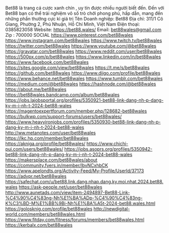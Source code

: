 Bet88 là trang cá cược xanh chín , uy tín được nhiều người biết đến. Đến với Bet88 bạn có thể trải nghiệm vô số trò chới phong phú, hấp dẫn, mang đến những phần thưởng cực kì giá trị
Tên Doanh nghiệp: Bet88
Địa chỉ: 311/1 Cô Giang, Phường 2, Phú Nhuận, Hồ Chí Minh, Việt Nam
Điện thoại: 0385823058
Website: https://bet88.wales/ 
Email: bet88wales@gmail.com
Zip : 700000
SOCIAL 
https://www.pinterest.com/bet88wales
https://www.instagram.com/bet88wales
https://www.twitch.tv/bet88wales
https://twitter.com/bet88wales
https://www.youtube.com/@bet88wales
https://gravatar.com/bet88wales
https://www.reddit.com/user/bet88wales
https://500px.com/p/bet88wales
https://www.linkedin.com/in/bet88wales
https://www.facebook.com/bet88wales
https://sites.google.com/view/bet88wales
https://t.me/s/bet88wales
https://github.com/bet88wales
https://www.diigo.com/profile/bet88wales
https://www.behance.net/bet88wales
https://www.tumblr.com/bet88wales
https://medium.com/@bet88wales
https://hashnode.com/@bet88wales
https://about.me/bet88wales
https://bet88wales.bandcamp.com/album/bet88wales
https://jobs.lajobsportal.org/profiles/5350921-bet88-link-dang-nh-p-dang-ky-m-i-nh-t-2024-bet88-wales
https://magentoexpertforum.com/member.php/128682-bet88wales
https://bulkwp.com/support-forums/users/bet88wales/
https://www.heavyironjobs.com/profiles/5350930-bet88-link-dang-nh-p-dang-ky-m-i-nh-t-2024-bet88-wales
http://ww.metanotes.com/user/bet88wales
https://lkc.hp.com/member/bet88wales
https://akniga.org/profile/bet88wales/
https://www.chichi-pui.com/users/bet88wales/
https://jobs.asoprs.org/profiles/5350942-bet88-link-dang-nh-p-dang-ky-m-i-nh-t-2024-bet88-wales
https://makersplace.com/bet88wales/about
https://community.fyers.in/member/lbvNCxhbCK
https://www.apelondts.org/Activity-Feed/My-Profile/UserId/37173
https://advpr.net/bet88wales
https://safechat.com/u/bet88.link.dang.nhap.dang.ky.moi.nhat.2024.bet88.wales
https://ask-people.net/user/bet88wales
http://www.aunetads.com/view/item-2494897-Bet88-Link-%C4%90%C4%83ng-Nh%E1%BA%ADp-%C4%90%C4%83ng-K%C3%BD-M%E1%BB%9Bi-Nh%E1%BA%A5t-2024-bet88.wales.html
https://golosknig.com/profile/bet88wales
http://newdigital-world.com/members/bet88wales.html
https://www.fitday.com/fitness/forums/members/bet88wales.html
https://kerbalx.com/bet88wales
